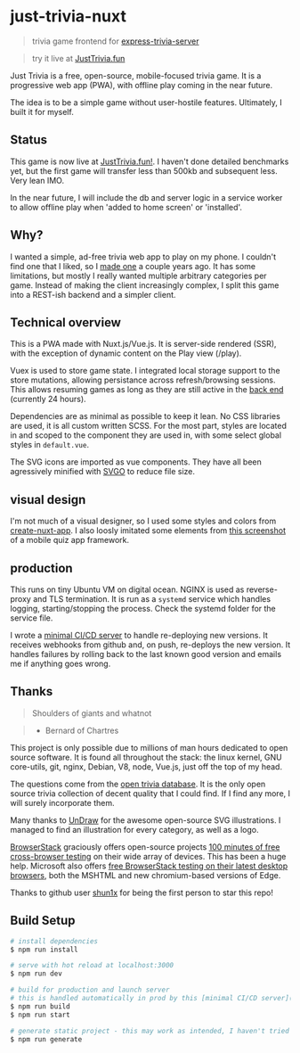 # just-trivia-nuxt

> trivia game frontend for [express-trivia-server](https://github.com/jeremy21212121/express-trivia-server)

> try it live at [JustTrivia.fun](https://justtrivia.fun)

Just Trivia is a free, open-source, mobile-focused trivia game. It is a progressive web app (PWA), with offline play coming in the near future.

The idea is to be a simple game without user-hostile features. Ultimately, I built it for myself.

## Status

This game is now live at [JustTrivia.fun!](https://justtrivia.fun). I haven't done detailed benchmarks yet, but the first game will transfer less than 500kb and subsequent less. Very lean IMO.

In the near future, I will include the db and server logic in a service worker to allow offline play when 'added to home screen' or 'installed'.

## Why?

I wanted a simple, ad-free trivia web app to play on my phone. I couldn't find one that I liked, so I [made one](https://github.com/jeremy21212121/trivia) a couple years ago. It has some limitations, but mostly I really wanted multiple arbitrary categories per game. Instead of making the client increasingly complex, I split this game into a REST-ish backend and a simpler client.

## Technical overview

This is a PWA made with Nuxt.js/Vue.js. It is server-side rendered (SSR), with the exception of dynamic content on the Play view (/play).

Vuex is used to store game state. I integrated local storage support to the store mutations, allowing persistance across refresh/browsing sessions. This allows resuming games as long as they are still active in the [back end]((https://github.com/jeremy21212121/express-trivia-server)) (currently 24 hours).

Dependencies are as minimal as possible to keep it lean. No CSS libraries are used, it is all custom written SCSS. For the most part, styles are located in and scoped to the component they are used in, with some select global styles in `default.vue`.

The SVG icons are imported as vue components. They have all been agressively minified with [SVGO](https://github.com/svg/svgo) to reduce file size.

## visual design

I'm not much of a visual designer, so I used some styles and colors from [create-nuxt-app](https://github.com/nuxt/create-nuxt-app). I also loosly imitated some elements from [this screenshot](https://cmkt-image-prd.global.ssl.fastly.net/0.1.0/ps/2093643/580/387/m1/fpnw/wm0/cover_quiz-app-hd-.jpg?1483633934&s=4307898fa8f1577f937496d0abf9a5a5) of a mobile quiz app framework.

## production

This runs on tiny Ubuntu VM on digital ocean. NGINX is used as reverse-proxy and TLS termination. It is run as a `systemd` service which handles logging, starting/stopping the process. Check the systemd folder for the service file.

I wrote a [minimal CI/CD server](https://github.com/jeremy21212121/webhooks_nuxt/tree/just-trivia) to handle re-deploying new versions. It receives webhooks from github and, on push, re-deploys the new version. It handles failures by rolling back to the last known good version and emails me if anything goes wrong.



## Thanks

> Shoulders of giants and whatnot

> - Bernard of Chartres

This project is only possible due to millions of man hours dedicated to open source software. It is found all throughout the stack: the linux kernel, GNU core-utils, git, nginx, Debian, V8, node, Vue.js, just off the top of my head.

The questions come from the [open trivia database](https://opentdb.com/). It is the only open source trivia collection of decent quality that I could find. If I find any more, I will surely incorporate them.

Many thanks to [UnDraw](https://undraw.co/) for the awesome open-source SVG illustrations. I managed to find an illustration for every category, as well as a logo.

[BrowserStack](https://www.browserstack.com/) graciously offers open-source projects [100 minutes of free cross-browser testing](https://www.browserstack.com/open-source) on their wide array of devices. This has been a huge help. Microsoft also offers [free BrowserStack testing on their latest desktop browsers](https://www.browserstack.com/test-on-microsoft-edge-browser), both the MSHTML and new chromium-based versions of Edge.

Thanks to github user [shun1x](https://github.com/shun1x) for being the first person to star this repo!

## Build Setup

``` bash
# install dependencies
$ npm run install

# serve with hot reload at localhost:3000
$ npm run dev

# build for production and launch server
# this is handled automatically in prod by this [minimal CI/CD server](https://github.com/jeremy21212121/webhooks_nuxt/tree/just-trivia)
$ npm run build
$ npm run start

# generate static project - this may work as intended, I haven't tried it yet
$ npm run generate
```


